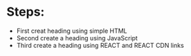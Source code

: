 # Steps:

- First creat heading using simple HTML 
- Second create a heading using JavaScript
- Third create a heading using REACT and REACT CDN links

